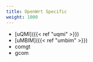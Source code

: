 ```yaml
---
title: OpenWrt Specific
weight: 1000
---
```


- [uQMI]({{< ref "uqmi" >}})
- [uMBIM]({{< ref "umbim" >}})
- comgt
- gcom
